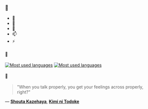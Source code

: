 ### 👋

- 🔭
- 🌱
- 💬
- 📫
- ⚡

#### 🧏

[![Most used languages](https://github-readme-stats-aynah.vercel.app/api/top-langs/?username=aynh&theme=solarized-dark&langs_count=6&layout=compact&hide_title=true)](https://github.com/anuraghazra/github-readme-stats#gh-dark-mode-only)
[![Most used languages](https://github-readme-stats-aynah.vercel.app/api/top-langs/?username=aynh&theme=solarized-light&langs_count=6&layout=compact&hide_title=true)](https://github.com/anuraghazra/github-readme-stats#gh-light-mode-only)

#### 💬

> "When you talk properly, you get your feelings across properly, right?"

&mdash; [**Shouta Kazehaya**](https://myanimelist.net/character.php?q=Shouta%20Kazehaya&cat=character), [**Kimi ni Todoke**](https://myanimelist.net/search/all?q=Kimi%20ni%20Todoke&cat=all)
